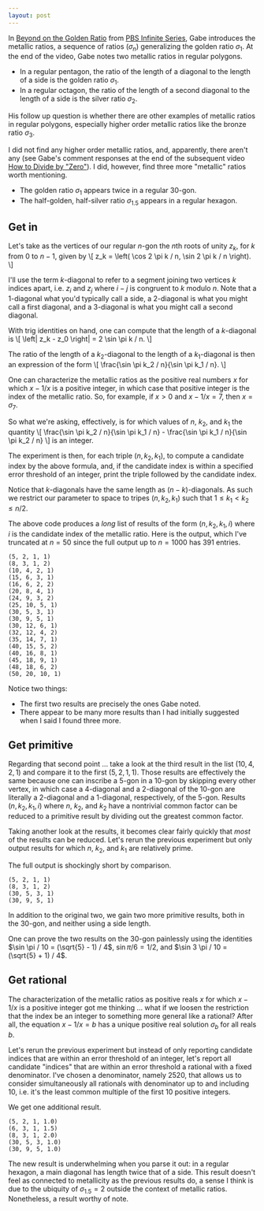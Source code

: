 ```yaml
---
layout: post
---
```


<script type="text/javascript" async src="https://cdnjs.cloudflare.com/ajax/libs/mathjax/2.7.2/MathJax.js?config=TeX-MML-AM_CHTML"></script>
<script type="text/x-mathjax-config">MathJax.Hub.Config({tex2jax:{inlineMath:[['$','$'],['\\(','\\)']],processEscapes:true}});</script>

In [Beyond on the Golden Ratio](https://youtu.be/MIxvZ6jwTuA) from [PBS Infinite Series](https://www.youtube.com/channel/UCs4aHmggTfFrpkPcWSaBN9g), Gabe introduces the metallic ratios, a sequence of ratios $(\sigma_n)$ generalizing the golden ratio $\sigma_1$. At the end of the video, Gabe notes two metallic ratios in regular polygons.

* In a regular pentagon, the ratio of the length of a diagonal to the length of a side is the golden ratio $\sigma_1$.
* In a regular octagon, the ratio of the length of a second diagonal to the length of a side is the silver ratio $\sigma_2$.

His follow up question is whether there are other examples of metallic ratios in regular polygons, especially higher order metallic ratios like the bronze ratio $\sigma_3$.

I did not find any higher order metallic ratios, and, apparently, there aren't any (see Gabe's comment responses at the end of the subsequent video [How to Divide by "Zero"](https://youtu.be/uxpowBoPieQ)). I did, however, find three more "metallic" ratios worth mentioning.

* The golden ratio $\sigma_1$ appears twice in a regular $30$-gon.
* The half-golden, half-silver ratio $\sigma_{1.5}$ appears in a regular hexagon.

## Get in

Let's take as the vertices of our regular $n$-gon the $n$th roots of unity $z_k$, for $k$ from $0$ to $n - 1$, given by
\\[ z_k = \left( \cos 2 \pi k / n, \sin 2 \pi k / n \right). \\]

I'll use the term $k$-diagonal to refer to a segment joining two vertices $k$ indices apart, i.e. $z_i$ and $z_j$ where $i - j$ is congruent to $k$ modulo $n$. Note that a $1$-diagonal what you'd typically call a side, a $2$-diagonal is what you might call a first diagonal, and a $3$-diagonal is what you might call a second diagonal.

With trig identities on hand, one can compute that the length of a $k$-diagonal is
\\[ \left| z_k - z_0 \right| = 2 \sin \pi k / n. \\]

The ratio of the length of a $k_2$-diagonal to the length of a $k_1$-diagonal is then an expression of the form
\\[ \frac{\sin \pi k_2 / n}{\sin \pi k_1 / n}. \\]

One can characterize the metallic ratios as the positive real numbers $x$ for which $x - 1 / x$ is a positive integer, in which case that positive integer is the index of the metallic ratio. So, for example, if $x > 0$ and $x - 1 / x = 7$, then $x = \sigma_7$.

So what we're asking, effectively, is for which values of $n$, $k_2$, and $k_1$ the quantity
\\[ \frac{\sin \pi k_2 / n}{\sin \pi k_1 / n} - \frac{\sin \pi k_1 / n}{\sin \pi k_2 / n} \\]
is an integer.

The experiment is then, for each triple $(n, k_2, k_1)$, to compute a candidate index by the above formula, and, if the candidate index is within a specified error threshold of an integer, print the triple followed by the candidate index.

Notice that $k$-diagonals have the same length as $(n - k)$-diagonals. As such we restrict our parameter to space to tripes $(n, k_2, k_1)$ such that $1 \leq k_1 < k_2 \leq n / 2$.

<script src="https://gist.github.com/ezgrapes/3b4de6250a5c4a58f065035ef5c56e2e.js?file=list_candidates.py"></script>

The above code produces a *long* list of results of the form $(n, k_2, k_1, i)$ where $i$ is the candidate index of the metallic ratio. Here is the output, which I've truncated at $n = 50$ since the full output up to $n = 1000$ has $391$ entries.

```
(5, 2, 1, 1)
(8, 3, 1, 2)
(10, 4, 2, 1)
(15, 6, 3, 1)
(16, 6, 2, 2)
(20, 8, 4, 1)
(24, 9, 3, 2)
(25, 10, 5, 1)
(30, 5, 3, 1)
(30, 9, 5, 1)
(30, 12, 6, 1)
(32, 12, 4, 2)
(35, 14, 7, 1)
(40, 15, 5, 2)
(40, 16, 8, 1)
(45, 18, 9, 1)
(48, 18, 6, 2)
(50, 20, 10, 1)
```

Notice two things:

* The first two results are precisely the ones Gabe noted.
* There appear to be many more results than I had initially suggested when I said I found three more.

## Get primitive

Regarding that second point ... take a look at the third result in the list $(10, 4, 2, 1)$ and compare it to the first $(5, 2, 1, 1)$. Those results are effectively the same because one can inscribe a $5$-gon in a $10$-gon by skipping every other vertex, in which case a $4$-diagonal and a $2$-diagonal of the $10$-gon are literally a $2$-diagonal and a $1$-diagonal, respectively, of the $5$-gon. Results $(n, k_2, k_1, i)$ where $n$, $k_2$, and $k_2$ have a nontrivial common factor can be reduced to a primitive result by dividing out the greatest common factor.

Taking another look at the results, it becomes clear fairly quickly that *most* of the results can be reduced. Let's rerun the previous experiment but only output results for which $n$, $k_2$, and $k_1$ are relatively prime.

<script src="https://gist.github.com/ezgrapes/3b4de6250a5c4a58f065035ef5c56e2e.js?file=list_primitive_candidates.py"></script>

The full output is shockingly short by comparison.

```
(5, 2, 1, 1)
(8, 3, 1, 2)
(30, 5, 3, 1)
(30, 9, 5, 1)
```

In addition to the original two, we gain two more primitive results, both in the $30$-gon, and neither using a side length.

One can prove the two results on the $30$-gon painlessly using the identities $\sin \pi / 10 = (\sqrt{5} - 1) / 4$, $\sin \pi / 6 = 1 / 2$, and $\sin 3 \pi / 10 = (\sqrt{5} + 1) / 4$.

## Get rational

The characterization of the metallic ratios as positive reals $x$ for which $x - 1 / x$ is a positive integer got me thinking ... what if we loosen the restriction that the index be an integer to something more general like a rational? After all, the equation $x - 1 / x = b$ has a unique positive real solution $\sigma_{b}$ for all reals $b$.

Let's rerun the previous experiment but instead of only reporting candidate indices that are within an error threshold of an integer, let's report all candidate "indices" that are within an error threshold a rational with a fixed denominator. I've chosen a denominator, namely $2520$, that allows us to consider simultaneously all rationals with denominator up to and including $10$, i.e. it's the least common multiple of the first $10$ positive integers.

<script src="https://gist.github.com/ezgrapes/3b4de6250a5c4a58f065035ef5c56e2e.js?file=list_rational_candidates.py"></script>

We get one additional result.

```
(5, 2, 1, 1.0)
(6, 3, 1, 1.5)
(8, 3, 1, 2.0)
(30, 5, 3, 1.0)
(30, 9, 5, 1.0)
```

The new result is underwhelming when you parse it out: in a regular hexagon, a main diagonal has length twice that of a side. This result doesn't feel as connected to metallicity as the previous results do, a sense I think is due to the ubiquity of $\sigma_{1.5} = 2$ outside the context of metallic ratios. Nonetheless, a result worthy of note.
